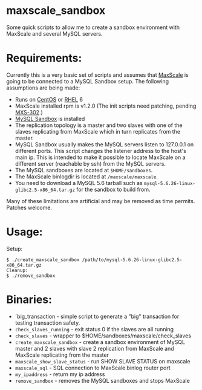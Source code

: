 # maxscale_sandbox
Some quick scripts to allow me to create a sandbox environment with MaxScale and several MySQL servers.

# Requirements:

Currently this is a very basic set of scripts and assumes that [MaxScale](https://mariadb.com/products/mariadb-maxscale) is going to be connected to a MySQL Sandbox setup.
The following assumptions are being made:
* Runs on [CentOS](https://www.centos.org/) or [RHEL](http://www.redhat.com/en) 6
* MaxScale installed rpm is v1.2.0 (The init scripts need patching, pending [MXS-302](https://mariadb.atlassian.net/browse/MXS-302).)
* [MySQL Sandbox](http://mysqlsandbox.net/) is installed
* The replication topology is a master and two slaves with one of the slaves replicating from MaxScale which in turn replicates from the master.
* MySQL Sandbox usually makes the MySQL servers listen to 127.0.0.1 on different ports. This script changes the listener address to the host's main ip. This is intended to make it possible to locate MaxScale on a different server (reachable by ssh) from the MySQL servers.
* The MySQL sandboxes are located at `$HOME/sandboxes`.
* The MaxScale binlogdir is located at `/maxscale/maxscale`.
* You need to download a MySQL 5.6 tarball such as `mysql-5.6.26-linux-glibc2.5-x86_64.tar.gz` for the sandbox to build from.

Many of these limitations are artificial and may be removed as time permits. Patches welcome.

# Usage:

Setup:
```
$ ./create_maxscale_sandbox /path/to/mysql-5.6.26-linux-glibc2.5-x86_64.tar.gz
Cleanup:
$ ./remove_sandbox
```

# Binaries:
* `big_transaction - simple script to generate a "big" transaction for testing transaction safety.
* `check_slaves_running` - exit status 0 if the slaves are all running
* `check_slaves` - wrapper to $HOME/sandboxes/maxscale/check_slaves
* `create_maxscale_sandbox` - create a sandbox environment of MySQL master and 2 slaves with slave 2 replication from MaxScale and MaxScale replicating from the master
* `maxscale_show_slave_status` - run SHOW SLAVE STATUS on maxscale
* `maxscale_sql` - SQL connection to MaxScale binlog router port
* `my_ipaddress` - return my ip address
* `remove_sandbox` - removes the MySQL sandboxes and stops MaxScale

